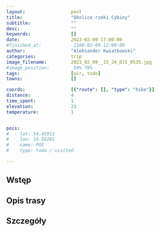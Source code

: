 ```yaml
---
layout:                 post
title:                  "Okolice rzeki Cybiny"
subtitle:               ""
desc:                   ""
keywords:               []
date:                   2023-02-09 17:00:00
#finished_at:            2100-02-09 12:00:00
author:                 "Aleksander Kwiatkowski"
categories:             trip
image_filename:         2023_02_09__15_24_DJI_0535.jpg
#image_position:         50% 70%
tags:                   [air, todo]
towns:                  []

coords:                 [{"route": [], "type": "hike"}]
distance:               4
time_spent:             1
elevation:              23
temperature:            1


pois:
#  - lat: 54.45911
#    lon: 18.56281
#    name: POI
#    type: todo / visited

---
```



## Wstęp

## Opis trasy

<div class="strava-embed-placeholder" data-embed-type="activity" data-embed-id="8532276714"></div><script src="https://strava-embeds.com/embed.js"></script>

## Szczegóły
